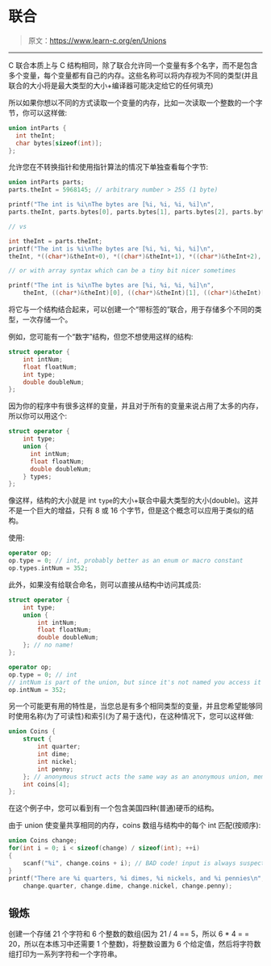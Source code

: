 # 联合

> 原文：<https://www.learn-c.org/en/Unions>

* * *

C 联合本质上与 C 结构相同，除了联合允许同一个变量有多个名字，而不是包含多个变量，每个变量都有自己的内存。这些名称可以将内存视为不同的类型(并且联合的大小将是最大类型的大小+编译器可能决定给它的任何填充)

所以如果你想以不同的方式读取一个变量的内存，比如一次读取一个整数的一个字节，你可以这样做:

```cpp
union intParts {
  int theInt;
  char bytes[sizeof(int)];
}; 
```

允许您在不转换指针和使用指针算法的情况下单独查看每个字节:

```cpp
union intParts parts;
parts.theInt = 5968145; // arbitrary number > 255 (1 byte)

printf("The int is %i\nThe bytes are [%i, %i, %i, %i]\n",
parts.theInt, parts.bytes[0], parts.bytes[1], parts.bytes[2], parts.bytes[3]);

// vs

int theInt = parts.theInt;
printf("The int is %i\nThe bytes are [%i, %i, %i, %i]\n",
theInt, *((char*)&theInt+0), *((char*)&theInt+1), *((char*)&theInt+2), *((char*)&theInt+3));

// or with array syntax which can be a tiny bit nicer sometimes

printf("The int is %i\nThe bytes are [%i, %i, %i, %i]\n",
    theInt, ((char*)&theInt)[0], ((char*)&theInt)[1], ((char*)&theInt)[2], ((char*)&theInt)[3]); 
```

将它与一个结构结合起来，可以创建一个“带标签的”联合，用于存储多个不同的类型，一次存储一个。

例如，您可能有一个“数字”结构，但您不想使用这样的结构:

```cpp
struct operator {
    int intNum;
    float floatNum;
    int type;
    double doubleNum;
}; 
```

因为你的程序中有很多这样的变量，并且对于所有的变量来说占用了太多的内存，所以你可以用这个:

```cpp
struct operator {
    int type;
    union {
      int intNum;
      float floatNum;
      double doubleNum;
    } types;
}; 
```

像这样，结构的大小就是 int `type`的大小+联合中最大类型的大小(double)。这并不是一个巨大的增益，只有 8 或 16 个字节，但是这个概念可以应用于类似的结构。

使用:

```cpp
operator op;
op.type = 0; // int, probably better as an enum or macro constant
op.types.intNum = 352; 
```

此外，如果没有给联合命名，则可以直接从结构中访问其成员:

```cpp
struct operator {
    int type;
    union {
        int intNum;
        float floatNum;
        double doubleNum;
    }; // no name!
};

operator op;
op.type = 0; // int
// intNum is part of the union, but since it's not named you access it directly off the struct itself
op.intNum = 352; 
```

另一个可能更有用的特性是，当您总是有多个相同类型的变量，并且您希望能够同时使用名称(为了可读性)和索引(为了易于迭代)，在这种情况下，您可以这样做:

```cpp
union Coins {
    struct {
        int quarter;
        int dime;
        int nickel;
        int penny;
    }; // anonymous struct acts the same way as an anonymous union, members are on the outer container
    int coins[4];
}; 
```

在这个例子中，您可以看到有一个包含美国四种(普通)硬币的结构。

由于 union 使变量共享相同的内存，coins 数组与结构中的每个 int 匹配(按顺序):

```cpp
union Coins change;
for(int i = 0; i < sizeof(change) / sizeof(int); ++i)
{
    scanf("%i", change.coins + i); // BAD code! input is always suspect!
}
printf("There are %i quarters, %i dimes, %i nickels, and %i pennies\n",
    change.quarter, change.dime, change.nickel, change.penny); 
```

## 锻炼

创建一个存储 21 个字符和 6 个整数的数组(因为 21 / 4 == 5，所以 6 * 4 = = 20，所以在本练习中还需要 1 个整数)，将整数设置为 6 个给定值，然后将字符数组打印为一系列字符和一个字符串。